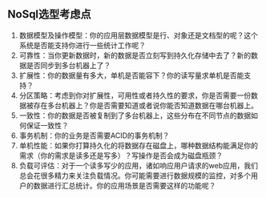 ## NoSql选型考虑点
1. 数据模型及操作模型：你的应用层数据模型是行、对象还是文档型的呢？这个系统是否能支持你进行一些统计工作呢？ 
2. 可靠性：当你更新数据时，新的数据是否立刻写到持久化存储中去了？新的数据是否同步到多台机器上了？ 
3. 扩展性：你的数据量有多大，单机是否能容下？你的读写量求单机是否能支持？ 
4. 分区策略：考虑到你对扩展性，可用性或者持久性的要求，你是否需要一份数据被存在多台机器上？你是否需要知道或者说你能否知道数据在哪台机器上。 
5. 一致性：你的数据是否被复制到了多台机器上，这些分布在不同节点的数据如何保证一致性？ 
6. 事务机制：你的业务是否需要ACID的事务机制？ 
7. 单机性能：如果你打算持久化的将数据存在磁盘上，哪种数据结构能满足你的需求（你的需求是读多还是写多）？写操作是否会成为磁盘瓶颈？ 
8. 负载可评估：对于一个读多写少的应用，诸如响应用户请求的web应用，我们总会花很多精力来关注负载情况。你可能需要进行数据规模的监控，对多个用户的数据进行汇总统计。你的应用场景是否需要这样的功能呢？
